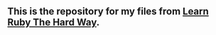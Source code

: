 ## This is the repository for my files from [Learn Ruby The Hard Way](http://ruby.learncodethehardway.org/book/).